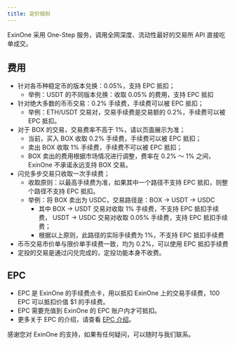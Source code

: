 ```yaml
---
title: 定价规则
---
```


ExinOne 采用 One-Step 服务，调用全网深度、流动性最好的交易所 API 直接吃单成交。

## 费用

- 针对各币种稳定币的版本兑换：0.05%，支持 EPC 抵扣；
    - 举例：USDT 的不同版本兑换：收取 0.05% 的费用，支持 EPC 抵扣
- 针对绝大多数的币币交易：0.2% 手续费，手续费可以被 EPC 抵扣；
    - 举例：ETH/USDT 交易对，交易手续费是交易额的 0.2%，手续费可以被 EPC 抵扣。
- 对于 BOX 的交易，交易费率不高于 1%，请以页面展示为准；
    - 当前，买入 BOX 收取 0.2% 手续费，手续费可以被 EPC 抵扣；
    - 卖出 BOX 收取 1% 手续费，手续费不可以被 EPC 抵扣；
    - BOX 卖出的费用根据市场情况进行调整，费率在 0.2% ～ 1% 之间，ExinOne 不承诺永远支持 BOX 交易。
- 闪兑多步交易只收取一次手续费；
    - 收取原则：以最高手续费为准，如果其中一个路径不支持 EPC 抵扣，则整个路径不支持 EPC 抵扣。
    - 举例：将 BOX 卖出为 USDC，交易路径是：BOX → USDT → USDC
        - 其中 BOX → USDT 交易对收取 1% 手续费，不支持 EPC 抵扣手续费， USDT → USDC 交易对收取 0.05% 手续费，支持 EPC 抵扣手续费；
        - 根据以上原则，此路径的实际手续费为 1%，不支持 EPC 抵扣手续费
- 币币交易市价单与限价单手续费一致，均为 0.2%，可以使用 EPC 抵扣手续费
- 定投的交易是通过闪兑完成的，定投功能本身不收费。

## EPC

- EPC 是 ExinOne 的手续费点卡，用以抵扣 ExinOne 上的交易手续费，100 EPC 可以抵扣价值 $1 的手续费。
- EPC 需要充值到 ExinOne 的 EPC 账户内才可抵扣。
- 更多关于 EPC 的介绍，请查看 [EPC 介绍](/Features/EPC.md)。

感谢您对 ExinOne 的支持，如果有任何疑问，可以随时与我们联系。